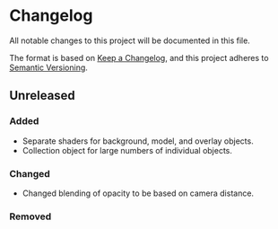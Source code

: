# Changelog

All notable changes to this project will be documented in this file.

The format is based on [Keep a Changelog](https://keepachangelog.com/en/1.0.0/),
and this project adheres to [Semantic Versioning](https://semver.org/spec/v2.0.0.html).

## Unreleased

### Added

* Separate shaders for background, model, and overlay objects.
* Collection object for large numbers of individual objects.

### Changed

* Changed blending of opacity to be based on camera distance.

### Removed
